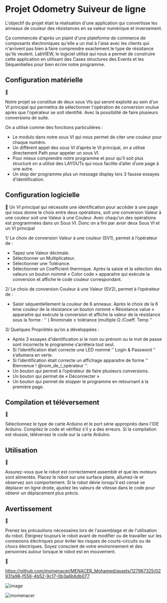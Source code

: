 # Projet Odometry Suiveur de ligne 

L'objectif du projet était la réalisation d'une application qui convertisse les anneaux de couleur des
résistances en sa valeur numérique et inversement.  

Ça commencée d'après un plaint d'une plateforme de commerce de composants électroniques qu'elle
a un mal à l'aise avec les clients qui n'arrivent pas bien à faire comprendre exactement le type de résistance
qu'ils veulent. LabVIEW, le logiciel utilisé qui nous a permet de construire cette application en utilisant des
Cases structures des Events et les Séquentielles pour bien écrire notre programme.

## Configuration matérielle
📝

Notre projet se constitue de deux sous VIs qui seront exploité au sein d'un VI principal qui permettra
de sélectionner l'opération de conversion voulue après que l'opérateur se soit identifié. Avec la possibilité
de faire plusieurs conversions de suite.  
  
On a utilisé comme des fonctions particulières :  
  
- Le modulo dans notre sous VI qui nous permet de citer une couleur pour chaque numéro.
- Un différent appel des sous VI d’après le VI principal, on a utilisé directement Path pour
appeler un sous VI.
- Pour mieux comprendre notre programme et pour qu’il soit plus structuré on a utilisé des
LAYOUTs qui nous facilite d’aller d’une page à une autre.
- Un stop der programme plus un message display lors 3 fausse essayes d’identification.
## Configuration logicielle

📝
Un VI principal qui nécessite une identification pour accéder à une page qui nous donne le choix entre deux
opérations, soit une conversion Valeur à une couleur soit une Valeur à une Couleur. Avec chaqu’un des
opérations est programmées dans un Sous VI. Donc on a fini par avoir deux Sous VI et un VI principal 
    
1/ Le choix de conversion Valeur à une couleur (SV1), permet à l’opérateur de :
- Tapez une Valeur décimale.
- Sélectionner un Multiplicateur.
- Sélectionner une Tolérance.
- Sélectionner un Coefficient thermique.
Après la saisie et la sélection des valeurs un bouton nommé « Color code » apparaitre qui exécute la
conversion et affiche le code couleur correspondant.   

2/ Le choix de conversion Couleur à une Valeur (SV2), permet à l’opérateur de :
- Saisir séquentiellement la couleur de 6 anneaux.
Après le choix de la 6
ème couleur de la résistance un bouton nommé « Résistance value » apparaitre qui
exécute la conversion et affiche la valeur de la résistance sous la forme :
‘’ ( Rnominale ± tolérance )multiple Ω /Coeff. Temp ‘’   

3/ Quelques Propriétés qu’on a développées :
- Après 3 essayes d’identification si le nom ou prénom ou le mot de passe sont incorrecte le
programme s’arrêtera tout seul.
- Si l’identification était correcte une LED nommé ‘’ Login & Password ‘’ s’allumera en verte.
- Si l’identification était correcte un affichage apparaitre de forme ‘’ Bienvenue !
@nom_de_l_opérateur ‘’.
- Un bouton qui permet à l’opérateur de faire plusieurs conversions.
- Un bouton qui permet de « Déconnecter »
- Un bouton qui permet de stopper le programme en retournant à la première page.  

## Compilation et téléversement
📝

Sélectionnez le type de carte Arduino et le port série appropriés dans l'IDE Arduino. Compilez le code et vérifiez s'il y a des erreurs. Si la compilation est réussie, téléversez le code sur la carte Arduino.

## Utilisation
📝

Assurez-vous que le robot est correctement assemblé et que les moteurs sont alimentés. Placez le robot sur une surface plane, allumez-le et observez son comportement. Si le robot dévie lorsqu'il est censé se déplacer en ligne droite, ajustez les valeurs de vitesse dans le code pour obtenir un déplacement plus précis.

## Avertissement

🤝  

Prenez les précautions nécessaires lors de l'assemblage et de l'utilisation du robot. Éteignez toujours le robot avant de modifier ou de travailler sur les connexions électriques pour éviter les risques de courts-circuits ou de chocs électriques. Soyez conscient de votre environnement et des personnes autour lorsque le robot est en mouvement.


🤝  



https://github.com/momenacer/MENACER_Mohamed/assets/127967325/02931a98-f556-4b52-9c17-0b3a6b6db077




![image](https://logovtor.com/wp-content/uploads/2020/11/arduino-open-source-community-logo-vector.png)

<p><img align="center" src="https://github-readme-streak-stats.herokuapp.com/?user=momenacer&" alt="momenacer" /></p>
